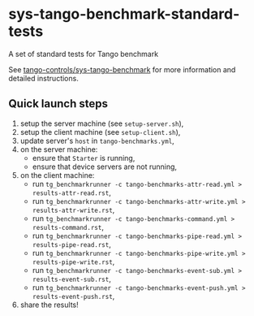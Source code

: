 # sys-tango-benchmark-standard-tests
A set of standard tests for Tango benchmark

See
[tango-controls/sys-tango-benchmark](https://github.com/tango-controls/sys-tango-benchmark)
for more information and detailed instructions.

## Quick launch steps

1. setup the server machine (see `setup-server.sh`),
1. setup the client machine (see `setup-client.sh`),
1. update server's `host` in `tango-benchmarks.yml`,
1. on the server machine:
   * ensure that `Starter` is running,
   * ensure that device servers are not running,
1. on the client machine:
   * run `tg_benchmarkrunner -c tango-benchmarks-attr-read.yml > results-attr-read.rst`,
   * run `tg_benchmarkrunner -c tango-benchmarks-attr-write.yml > results-attr-write.rst`,
   * run `tg_benchmarkrunner -c tango-benchmarks-command.yml > results-command.rst`,
   * run `tg_benchmarkrunner -c tango-benchmarks-pipe-read.yml > results-pipe-read.rst`,
   * run `tg_benchmarkrunner -c tango-benchmarks-pipe-write.yml > results-pipe-write.rst`,
   * run `tg_benchmarkrunner -c tango-benchmarks-event-sub.yml > results-event-sub.rst`,
   * run `tg_benchmarkrunner -c tango-benchmarks-event-push.yml > results-event-push.rst`,
1. share the results!

